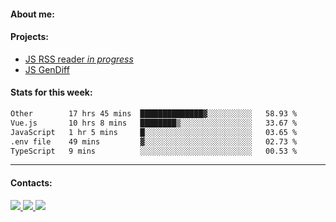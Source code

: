 #### About me:

#### Projects:
- [JS RSS reader *in progress*](https://github.com/GKoil/frontend-project-lvl3)
- [JS GenDiff](https://github.com/GKoil/GenDiff)

#### Stats for this week:
<!--START_SECTION:waka-->

```txt
Other        17 hrs 45 mins  ██████████████▓░░░░░░░░░░   58.93 %
Vue.js       10 hrs 8 mins   ████████▒░░░░░░░░░░░░░░░░   33.67 %
JavaScript   1 hr 5 mins     █░░░░░░░░░░░░░░░░░░░░░░░░   03.65 %
.env file    49 mins         ▓░░░░░░░░░░░░░░░░░░░░░░░░   02.73 %
TypeScript   9 mins          ░░░░░░░░░░░░░░░░░░░░░░░░░   00.53 %
```

<!--END_SECTION:waka-->
---
#### Contacts:

<a target='_blank' title='LinkedIn' href="https://www.linkedin.com/in/gkoil/">
  <img src="https://img.shields.io/badge/LinkedIn-0077B5?style=for-the-badge&logo=linkedin&logoColor=white" />
</a>
<a target='_blank' title='Telegram' href="https://t.me/gkoil">
  <img src="https://img.shields.io/badge/Telegram-2CA5E0?style=for-the-badge&logo=telegram&logoColor=white" />
</a>
<a target='_blank' title='Gmail' href="mailto: gk.grigorev@gmail.com">
  <img src="https://img.shields.io/badge/Gmail-D14836?style=for-the-badge&logo=gmail&logoColor=white" />
</a>

